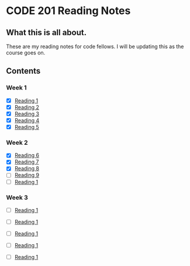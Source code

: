 # CODE 201 Reading Notes

## What this is all about.

These are my reading notes for code fellows. I will be updating this as the course goes on.

## Contents

### Week 1
- [x] [Reading 1](class-01.md)
- [x] [Reading 2](class-02.md)
- [x] [Reading 3](class-03.md)
- [x] [Reading 4](class-04.md)
- [x] [Reading 5](class-05.md)
### Week 2
- [x] [Reading 6](class-06.md)
- [x] [Reading 7](class-07.md)
- [x] [Reading 8](class-08.md)
- [ ] [Reading 9](class-09.md)
- [ ] [Reading 1](class-10.md)
### Week 3
- [ ] [Reading 1](class-11.md)
- [ ] [Reading 1](class-12.md)
- [ ] [Reading 1](class-13.md)
- [ ] [Reading 1](class-14.md)
- [ ] [Reading 1](class-15.md)


